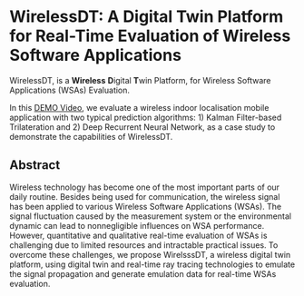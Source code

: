 # WirelessDT: A Digital Twin Platform for Real-Time Evaluation of Wireless Software Applications

WirelessDT, is a **Wireless** **D**igital **T**win Platform, for Wireless Software Applications (WSAs) Evaluation.

In this [DEMO Video](https://youtu.be/9Kl-3jgMBUA), we evaluate a wireless indoor localisation mobile application with two typical prediction algorithms: 1) Kalman Filter-based Trilateration and 2) Deep Recurrent Neural Network, as a case study to demonstrate the capabilities of WirelessDT. 

## Abstract

Wireless technology has become one of the most important parts of our daily routine. Besides being used for communication, the wireless signal has been applied to various Wireless Software Applications (WSAs). The signal fluctuation caused by the measurement system or the environmental dynamic can lead to nonnegligible influences on WSA performance. However, quantitative and qualitative real-time evaluation of WSAs is challenging due to limited resources and intractable practical issues. To overcome these challenges, we propose WirelsssDT, a wireless digital twin platform, using digital twin and real-time ray tracing technologies to emulate the signal propagation and generate emulation data for real-time WSAs evaluation.

